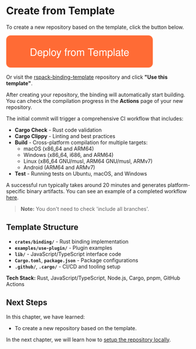 # Create from Template

To create a new repository based on the template, click the button below.

<a href="https://github.com/new?template_name=rspack-binding-template&template_owner=rspack-contrib">
  <img src="../../images/deploy-from-template.svg" alt="Deploy from Template" />
</a>

Or visit the [rspack-binding-template](https://github.com/rspack-contrib/rspack-binding-template) repository and click **"Use this template"**.

After creating your repository, the binding will automatically start building. You can check the compilation progress in the **Actions** page of your new repository.

The initial commit will trigger a comprehensive CI workflow that includes:

- **Cargo Check** - Rust code validation
- **Cargo Clippy** - Linting and best practices
- **Build** - Cross-platform compilation for multiple targets:
  - macOS (x86_64 and ARM64)
  - Windows (x86_64, i686, and ARM64)
  - Linux (x86_64 GNU/musl, ARM64 GNU/musl, ARMv7)
  - Android (ARM64 and ARMv7)
- **Test** - Running tests on Ubuntu, macOS, and Windows

A successful run typically takes around 20 minutes and generates platform-specific binary artifacts. You can see an example of a completed workflow [here](https://github.com/h-a-n-a/my-rspack-binding/actions/runs/16494161817).

> **Note:** You don't need to check 'include all branches'.

## Template Structure

- **`crates/binding/`** - Rust binding implementation
- **`examples/use-plugin/`** - Plugin examples
- **`lib/`** - JavaScript/TypeScript interface code
- **`Cargo.toml`**, **`package.json`** - Package configurations
- **`.github/`**, **`.cargo/`** - CI/CD and tooling setup

**Tech Stack:** Rust, JavaScript/TypeScript, Node.js, Cargo, pnpm, GitHub Actions

## Next Steps

In this chapter, we have learned:

- To create a new repository based on the template.

In the next chapter, we will learn how to [setup the repository locally](./setup.md).
